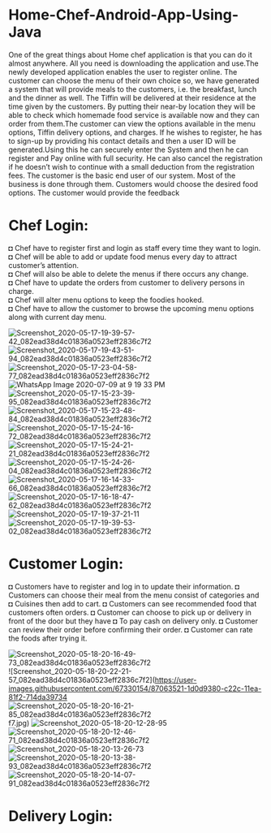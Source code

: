 # Home-Chef-Android-App-Using-Java
 One of the great things about Home chef application is that you can do it almost anywhere. All you need is downloading the application and use.The newly developed application enables the user to register online. The customer can choose the menu of their own choice so, we have generated a system that will provide meals to the customers, i.e. the breakfast, lunch and the dinner as well. The Tiffin will be delivered at their residence at the time given by the customers. By putting their near-by location they will be able to check which homemade food service is available now and they can order from them.The customer can view the options available in the menu options, Tiffin delivery options, and charges. If he wishes to register, he has to sign-up by providing his contact details and then a user ID will be generated.Using this he can securely enter the System and then he can register and Pay online with full security. He can also cancel the registration if he doesn’t wish to continue with a small deduction from the registration fees. The customer is the basic end user of our system. Most of the business is done through them. Customers would choose the desired food options. The customer would provide the feedback


# Chef Login:
◘ Chef  have to register first and login as staff every time they want to login.  
◘ Chef will be able to add or update food menus every day to attract customer’s attention.  
◘ Chef will also be able to delete the menus if there occurs any change.  
◘ Chef have to update the orders from customer to delivery persons in charge.   
◘ Chef will alter menu options to keep the foodies hooked.  
◘ Chef have to allow the customer to browse the upcoming menu options along with current day menu.

![Screenshot_2020-05-17-19-39-57-42_082ead38d4c01836a0523eff2836c7f2](https://user-images.githubusercontent.com/67330154/87062890-41b53b80-c22b-11ea-9024-c9695e2df4cc.jpg)
![Screenshot_2020-05-17-19-43-51-94_082ead38d4c01836a0523eff2836c7f2](https://user-images.githubusercontent.com/67330154/87062895-437eff00-c22b-11ea-95ca-1c009a502f62.jpg)
![Screenshot_2020-05-17-23-04-58-77_082ead38d4c01836a0523eff2836c7f2](https://user-images.githubusercontent.com/67330154/87062897-44b02c00-c22b-11ea-8f59-1903dd92c6d2.jpg)
![WhatsApp Image 2020-07-09 at 9 19 33 PM](https://user-images.githubusercontent.com/67330154/87062901-45e15900-c22b-11ea-880b-139b846e16ab.jpeg)
![Screenshot_2020-05-17-15-23-39-95_082ead38d4c01836a0523eff2836c7f2](https://user-images.githubusercontent.com/67330154/87062907-4679ef80-c22b-11ea-8f92-5a1e7f817c48.jpg)
![Screenshot_2020-05-17-15-23-48-84_082ead38d4c01836a0523eff2836c7f2](https://user-images.githubusercontent.com/67330154/87062916-48dc4980-c22b-11ea-8486-c8e0e8c04732.jpg)
![Screenshot_2020-05-17-15-24-16-72_082ead38d4c01836a0523eff2836c7f2](https://user-images.githubusercontent.com/67330154/87062926-4aa60d00-c22b-11ea-8d5e-cddb3de92385.jpg)
![Screenshot_2020-05-17-15-24-21-21_082ead38d4c01836a0523eff2836c7f2](https://user-images.githubusercontent.com/67330154/87062931-4d086700-c22b-11ea-9898-3b6dbabf105f.jpg)
![Screenshot_2020-05-17-15-24-26-04_082ead38d4c01836a0523eff2836c7f2](https://user-images.githubusercontent.com/67330154/87062938-4ed22a80-c22b-11ea-831b-87ce0543539c.jpg)
![Screenshot_2020-05-17-16-14-33-66_082ead38d4c01836a0523eff2836c7f2](https://user-images.githubusercontent.com/67330154/87062941-51348480-c22b-11ea-8f48-62aecbf8f9d9.jpg)
![Screenshot_2020-05-17-16-18-47-62_082ead38d4c01836a0523eff2836c7f2](https://user-images.githubusercontent.com/67330154/87062949-52fe4800-c22b-11ea-93a6-3ce70104ca52.jpg)
![Screenshot_2020-05-17-19-37-21-11](https://user-images.githubusercontent.com/67330154/87062950-542f7500-c22b-11ea-8317-0918387f91f5.jpg)
![Screenshot_2020-05-17-19-39-53-02_082ead38d4c01836a0523eff2836c7f2](https://user-images.githubusercontent.com/67330154/87062952-54c80b80-c22b-11ea-961d-5b857be40b2a.jpg)

# Customer Login:
◘ Customers have to register and log in to update their information. 
◘ Customers can choose their meal from the menu consist of categories and 
◘ Cuisines then add to cart. 
◘ Customers can see recommended food that customers often orders. 
◘ Customer can choose to pick up or delivery in front of the door but they have 
◘ To pay cash on delivery only. 
◘ Customer can review their order before confirming their order. 
◘ Customer can rate the foods after trying it.

![Screenshot_2020-05-18-20-16-49-73_082ead38d4c01836a0523eff2836c7f2](https://user-images.githubusercontent.com/67330154/87063517-1b43d000-c22c-11ea-9067-ef1e20c86e0f.jpg)
![Screenshot_2020-05-18-20-22-21-57_082ead38d4c01836a0523eff2836c7f2](https://user-images.githubusercontent.com/67330154/87063521-1d0d9380-c22c-11ea-81f2-714da39734
![Screenshot_2020-05-18-20-16-21-85_082ead38d4c01836a0523eff2836c7f2](https://user-images.githubusercontent.com/67330154/87063556-2696fb80-c22c-11ea-9eaa-b96b157f3c7e.jpg)
f7.jpg)
![Screenshot_2020-05-18-20-12-28-95](https://user-images.githubusercontent.com/67330154/87063523-1da62a00-c22c-11ea-9269-7c1cc2cab598.jpg)
![Screenshot_2020-05-18-20-12-46-71_082ead38d4c01836a0523eff2836c7f2](https://user-images.githubusercontent.com/67330154/87063535-2139b100-c22c-11ea-8fd7-841b00d723ab.jpg)
![Screenshot_2020-05-18-20-13-26-73](https://user-images.githubusercontent.com/67330154/87063541-226ade00-c22c-11ea-88b7-85b20949ece2.jpg)
![Screenshot_2020-05-18-20-13-38-93_082ead38d4c01836a0523eff2836c7f2](https://user-images.githubusercontent.com/67330154/87063546-239c0b00-c22c-11ea-9168-da9168435fdd.jpg)
![Screenshot_2020-05-18-20-14-07-91_082ead38d4c01836a0523eff2836c7f2](https://user-images.githubusercontent.com/67330154/87063548-24cd3800-c22c-11ea-9923-4527a1da9af5.jpg)

# Delivery Login:

